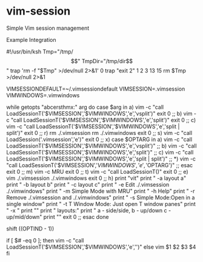 # vim-session
Simple Vim session management

Example Integration

#!/usr/bin/ksh
Tmp="/tmp/$$"
TmpDir="/tmp/dir$$"
trap 'rm -f "$Tmp" >/dev/null 2>&1' 0
trap "exit 2" 1 2 3 13 15
rm $Tmp  >/dev/null 2>&1

VIMSESSIONDEFAULT=~/.vimsessiondefault
VIMSESSION=.vimsession
VIMWINDOWS=.vimwindows

while getopts "abcersthmx:" arg
do
	case $arg in
            a) vim -c "call LoadSessionT('$VIMSESSION','$VIMWINDOWS','e','vsplit')"
               exit 0
               ;;
            b) vim -c "call LoadSessionT('$VIMSESSION','$VIMWINDOWS','e','split')"
               exit 0
               ;;
            c) vim -c "call LoadSessionT('$VIMSESSION','$VIMWINDOWS','e','split | split')"
               exit 0
               ;;
            r) rm ./.vimsession
               rm ./.vimwindows
               exit 0
               ;;
            s) vim -c "call LoadSession('.vimsession','e')"
               exit 0
               ;;
            x) 
                        case $OPTARG in
                            a) vim -c "call LoadSessionT('$VIMSESSION','$VIMWINDOWS','e','vsplit')"
                               ;;
                            b) vim -c "call LoadSessionT('$VIMSESSION','$VIMWINDOWS','e','split')"
                               ;;
                            c) vim -c "call LoadSessionT('$VIMSESSION','$VIMWINDOWS','e','split | split')"
                               ;;
                            *) vim -c "call LoadSessionT('$VIMSESSION','$VIMWINDOWS','e','$OPTARG')"
                               ;;
                        esac
               exit 0
               ;;
            m) vim -c MRU
               exit 0
               ;;
            t) vim -c "call LoadSessionT()"
               exit 0
               ;;
            e) vim  ./.vimsession ./.vimwindows
               exit 0
               ;;
            h) print "vit"
               print " -a  layout a"
               print " -b  layout b"
               print " -c  layout c"
               print " -e  Edit ./.vimsession ./.vimwindows"
               print " -m  Simple Mode with MRU"
               print " -h  Help"
               print " -r  Remove ./.vimsession and ./.vimwindows"
               print " -s  Simple Mode:Open in a single window"
               print " -t  T Window Mode: Just open T window panes"
               print " -x  <layout>"
               print ""
               print "     layouts:"
               print "     a - side/side, b - up/down c - up/mid/down"
               print ""
               exit 0
               ;;
	esac
done

shift $(($OPTIND - 1))

if [ $# -eq 0 ]; then
    vim -c "call LoadSessionT('$VIMSESSION','$VIMWINDOWS','e','')"
else
    vim $1 $2 $3 $4
fi

